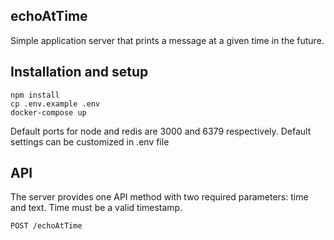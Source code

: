 ## echoAtTime
 Simple application server that prints a message at a given time in the future.

## Installation and setup
  ```
  npm install
  cp .env.example .env
  docker-compose up
  ```
  
  Default ports for node and redis are 3000 and 6379 respectively. 
  Default settings can be customized in .env file   

## API
  The server provides one API method with two required parameters: time and text.
  Time must be a valid timestamp.
  ```
  POST /echoAtTime
  ``` 